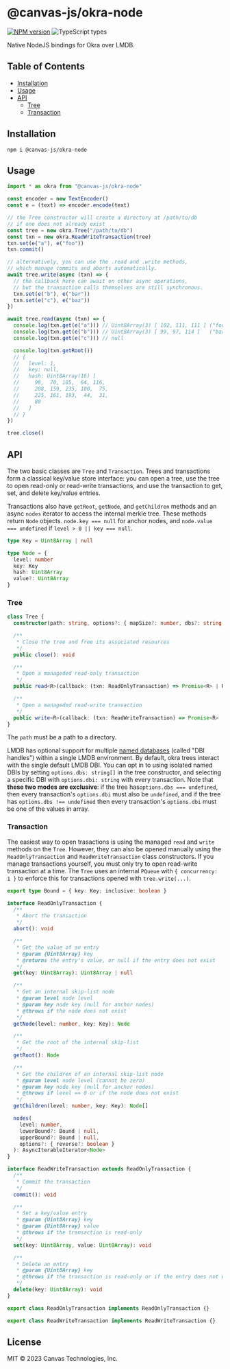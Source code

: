 # @canvas-js/okra-node

[![NPM version](https://img.shields.io/npm/v/@canvas-js/okra-node)](https://www.npmjs.com/package/@canvas-js/okra-node) ![TypeScript types](https://img.shields.io/npm/types/@canvas-js/okra-node)

Native NodeJS bindings for Okra over LMDB.

## Table of Contents

- [Installation](#installation)
- [Usage](#usage)
- [API](#api)
  - [Tree](#tree)
  - [Transaction](#transaction)

## Installation

```
npm i @canvas-js/okra-node
```

## Usage

```ts
import * as okra from "@canvas-js/okra-node"

const encoder = new TextEncoder()
const e = (text) => encoder.encode(text)

// the Tree constructor will create a directory at /path/to/db
// if one does not already exist
const tree = new okra.Tree("/path/to/db")
const txn = new okra.ReadWriteTransaction(tree)
txn.set(e("a"), e("foo"))
txn.commit()

// alternatively, you can use the .read and .write methods,
// which manage commits and aborts automatically.
await tree.write(async (txn) => {
  // the callback here can await on other async operations,
  // but the transaction calls themselves are still synchronous.
  txn.set(e("b"), e("bar"))
  txn.set(e("c"), e("baz"))
})

await tree.read(async (txn) => {
  console.log(txn.get(e("a"))) // Uint8Array(3) [ 102, 111, 111 ] ("foo")
  console.log(txn.get(e("b"))) // Uint8Array(3) [ 99, 97, 114 ]   ("bar")
  console.log(txn.get(e("c"))) // null

  console.log(txn.getRoot())
  // {
  //   level: 1,
  //   key: null,
  //   hash: Uint8Array(16) [
  //     98,  70, 185,  64, 116,
  //     208, 159, 235, 100,  75,
  //     225, 161, 193,  44,  31,
  //     80
  //   ]
  // }
})

tree.close()
```

## API

The two basic classes are `Tree` and `Transaction`. Trees and transactions form a classical key/value store interface: you can open a tree, use the tree to open read-only or read-write transactions, and use the transaction to get, set, and delete key/value entries.

Transactions also have `getRoot`, `getNode`, and `getChildren` methods and an async `nodes` iterator to access the internal merkle tree. These methods return `Node` objects. `node.key === null` for anchor nodes, and `node.value === undefined` if `level > 0 || key === null`.

```ts
type Key = Uint8Array | null

type Node = {
  level: number
  key: Key
  hash: Uint8Array
  value?: Uint8Array
}
```

### Tree

```ts
class Tree {
  constructor(path: string, options?: { mapSize?: number, dbs?: string[] })

  /**
   * Close the tree and free its associated resources
   */
  public close(): void

  /**
   * Open a manageded read-only transaction
   */
  public read<R>(callback: (txn: ReadOnlyTransaction) => Promise<R> | R): Promise<R>

  /**
   * Open a manageded read-write transaction
   */
  public write<R>(callback: (txn: ReadWriteTransaction) => Promise<R> | R): Promise<R>
}
```

The `path` must be a path to a directory.

LMDB has optional support for multiple [named databases](http://www.lmdb.tech/doc/group__mdb.html#gac08cad5b096925642ca359a6d6f0562a) (called "DBI handles") within a single LMDB environment. By default, okra trees interact with the single default LMDB DBI. You can opt in to using isolated named DBIs by setting `options.dbs: string[]` in the tree constructor, and selecting a specific DBI with `options.dbi: string` with every transaction. Note that **these two modes are exclusive**: if the tree has`options.dbs === undefined`, then every transaction's `options.dbi` must also be `undefined`, and if the tree has `options.dbs !== undefined` then every transaction's `options.dbi` must be one of the values in array.

### Transaction

The easiest way to open trasactions is using the managed `read` and `write` methods on the `Tree`. However, they can also be opened manually using the `ReadOnlyTransaction` and `ReadWriteTransaction` class constructors. If you manage transactions yourself, you must only try to open read-write transaction at a time. The `Tree` uses an internal `PQueue` with `{ concurrency: 1 }` to enforce this for transactions opened with `tree.write(...)`.

```ts
export type Bound = { key: Key; inclusive: boolean }

interface ReadOnlyTransaction {
  /**
   * Abort the transaction
   */
  abort(): void

  /**
   * Get the value of an entry
   * @param {Uint8Array} key
   * @returns the entry's value, or null if the entry does not exist
   */
  get(key: Uint8Array): Uint8Array | null

  /**
   * Get an internal skip-list node
   * @param level node level
   * @param key node key (null for anchor nodes)
   * @throws if the node does not exist
   */
  getNode(level: number, key: Key): Node

  /**
   * Get the root of the internal skip-list
   */
  getRoot(): Node

  /**
   * Get the children of an internal skip-list node
   * @param level node level (cannot be zero)
   * @param key node key (null for anchor nodes)
   * @throws if level == 0 or if the node does not exist
   */
  getChildren(level: number, key: Key): Node[]

  nodes(
    level: number,
    lowerBound?: Bound | null,
    upperBound?: Bound | null,
    options?: { reverse?: boolean }
  ): AsyncIterableIterator<Node>
}

interface ReadWriteTransaction extends ReadOnlyTransaction {
  /**
   * Commit the transaction
   */
  commit(): void

  /**
   * Set a key/value entry
   * @param {Uint8Array} key
   * @param {Uint8Array} value
   * @throws if the transaction is read-only
   */
  set(key: Uint8Array, value: Uint8Array): void

  /**
   * Delete an entry
   * @param {Uint8Array} key
   * @throws if the transaction is read-only or if the entry does not exist
   */
  delete(key: Uint8Array): void
}

export class ReadOnlyTransaction implements ReadOnlyTransaction {}

export class ReadWriteTransaction implements ReadWriteTransaction {}
```

## License

MIT © 2023 Canvas Technologies, Inc.
